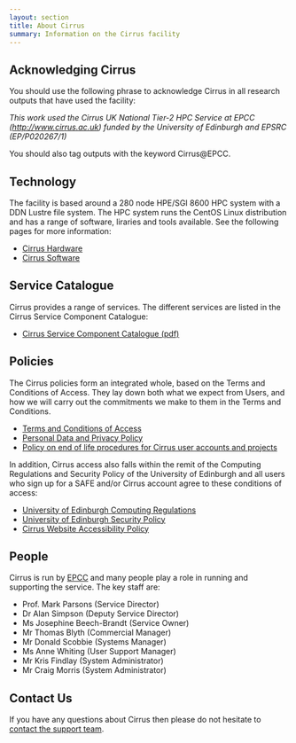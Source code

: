 ```yaml
---
layout: section
title: About Cirrus 
summary: Information on the Cirrus facility
---
```


## Acknowledging Cirrus

You should use the following phrase to acknowledge Cirrus in all research outputs that have used the facility:

*This work used the Cirrus UK National Tier-2 HPC Service at EPCC (http://www.cirrus.ac.uk) funded by the University of Edinburgh and EPSRC (EP/P020267/1)*

You should also tag outputs with the keyword Cirrus@EPCC.

## Technology

The facility is based around a 280 node HPE/SGI 8600 HPC system with a DDN Lustre
file system. The HPC system runs the CentOS Linux distribution and has a 
range of software, liraries and tools available. See the following pages
for more information:

  - [Cirrus Hardware](hardware.html)
  - [Cirrus Software](software.html)

## Service Catalogue

Cirrus provides a range of services. The different services are listed in the 
Cirrus Service Component Catalogue:

  - [Cirrus Service Component Catalogue (pdf)](Cirrus_Service_Component_Catalogue.pdf)

## Policies

The Cirrus policies form an integrated whole, based on the Terms and
Conditions of Access. They lay down both what we expect from Users, and
how we will carry out the commitments we make to them in the Terms and
Conditions.

  - [Terms and Conditions of Access](policies/tandc.html)
  - [Personal Data and Privacy Policy](policies/privacy.html)
  - [Policy on end of life procedures for Cirrus user accounts and
    projects](policies/project_account_closing.html)

In addition, Cirrus access also falls within the remit of the Computing
Regulations and Security Policy of the University of Edinburgh and all
users who sign up for a SAFE and/or Cirrus account agree to these
conditions of access:

  - [University of Edinburgh Computing
    Regulations](http://www.ed.ac.uk/information-services/about/policies-and-regulations/computing-regulations)
  - [University of Edinburgh Security
    Policy](http://www.ed.ac.uk/information-services/about/policies-and-regulations/security-policies/security-policy)
  - [Cirrus Website Accessibility Policy](policies/accessibility)

## People

Cirrus is run by [EPCC](http://www.epcc.ed.ac.uk) and many people play a
role in running and supporting the service. The key staff are:

* Prof. Mark Parsons (Service Director)
* Dr Alan Simpson (Deputy Service Director)
* Ms Josephine Beech-Brandt (Service Owner)
* Mr Thomas Blyth (Commercial Manager)
* Mr Donald Scobbie (Systems Manager)
* Ms Anne Whiting (User Support Manager)
* Mr Kris Findlay (System Administrator)
* Mr Craig Morris (System Administrator)

## Contact Us

If you have any questions about Cirrus then please do not hesitate to
[contact the support team](../support/).
